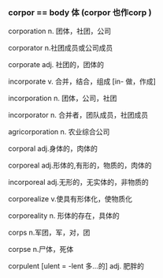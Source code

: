 ### corpor == body 体 (corpor 也作corp )

corporation n. 团体，社团，公司

corporator n.社团成员或公司成员

corporate adj. 社团的，团体的

incorporate v. 合并，结合，组成 [in- 做，作成]

incorporation n. 团体，公司，社团

incorporator n. 合并者，团队成员，社团成员

agricorporation n. 农业综合公司

corporal adj.身体的，肉体的

corporeal adj.形体的,有形的，物质的，肉体的

incorporeal adj.无形的，无实体的，非物质的

corporealize v.使具有形体化，使物质化

corporeality n. 形体的存在，具体的

corps n.军团，军，对，团

corpse n.尸体，死体

corpulent  [ulent = -lent 多...的] adj. 肥胖的